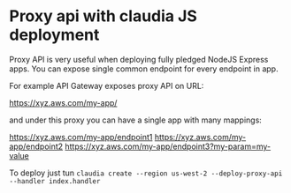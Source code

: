 # Proxy api with claudia JS deployment

Proxy API is very useful when deploying fully pledged NodeJS Express apps. You can expose single common endpoint for every endpoint in app. 

For example API Gateway exposes proxy API on URL:

https://xyz.aws.com/my-app/

and under this proxy you can have a single app with many mappings:

https://xyz.aws.com/my-app/endpoint1
https://xyz.aws.com/my-app/endpoint2
https://xyz.aws.com/my-app/endpoint3?my-param=my-value

To deploy just tun `claudia create --region us-west-2 --deploy-proxy-api --handler index.handler`